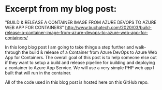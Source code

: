 # Excerpt from my blog post:
"BUILD & RELEASE A CONTAINER IMAGE FROM AZURE DEVOPS TO AZURE WEB APP FOR CONTAINERS"
http://www.buchatech.com/2020/03/build-release-a-container-image-from-azure-devops-to-azure-web-app-for-containers/

In this long blog post I am going to take things a step further and walk-through the build & release of a Container from Azure DevOps to Azure Web App for Containers. The overall goal of this post is to help someone else out if they want to setup a build and release pipeline for building and deploying a container to Azure App Service. We will use a very simple PHP web app I built that will run in the container.

All of the code used in this blog post is hosted here on this GitHub repo.
